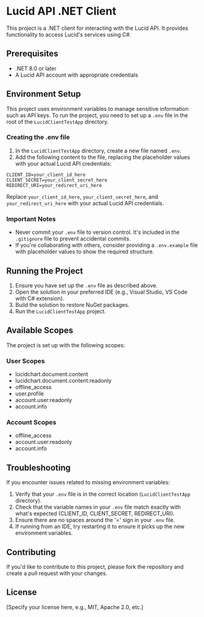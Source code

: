 # Lucid API .NET Client

This project is a .NET client for interacting with the Lucid API. It provides functionality to access Lucid's services using C#.

## Prerequisites

- .NET 8.0 or later
- A Lucid API account with appropriate credentials

## Environment Setup

This project uses environment variables to manage sensitive information such as API keys. To run the project, you need to set up a `.env` file in the root of the `LucidClientTestApp` directory.

### Creating the .env file

1. In the `LucidClientTestApp` directory, create a new file named `.env`.
2. Add the following content to the file, replacing the placeholder values with your actual Lucid API credentials:

```
CLIENT_ID=your_client_id_here
CLIENT_SECRET=your_client_secret_here
REDIRECT_URI=your_redirect_uri_here
```

Replace `your_client_id_here`, `your_client_secret_here`, and `your_redirect_uri_here` with your actual Lucid API credentials.

### Important Notes

- Never commit your `.env` file to version control. It's included in the `.gitignore` file to prevent accidental commits.
- If you're collaborating with others, consider providing a `.env.example` file with placeholder values to show the required structure.

## Running the Project

1. Ensure you have set up the `.env` file as described above.
2. Open the solution in your preferred IDE (e.g., Visual Studio, VS Code with C# extension).
3. Build the solution to restore NuGet packages.
4. Run the `LucidClientTestApp` project.

## Available Scopes

The project is set up with the following scopes:

### User Scopes
- lucidchart.document.content
- lucidchart.document.content:readonly
- offline_access
- user.profile
- account.user:readonly
- account.info

### Account Scopes
- offline_access
- account.user:readonly
- account.info

## Troubleshooting

If you encounter issues related to missing environment variables:

1. Verify that your `.env` file is in the correct location (`LucidClientTestApp` directory).
2. Check that the variable names in your `.env` file match exactly with what's expected (CLIENT_ID, CLIENT_SECRET, REDIRECT_URI).
3. Ensure there are no spaces around the '=' sign in your `.env` file.
4. If running from an IDE, try restarting it to ensure it picks up the new environment variables.

## Contributing

If you'd like to contribute to this project, please fork the repository and create a pull request with your changes.

## License

[Specify your license here, e.g., MIT, Apache 2.0, etc.]